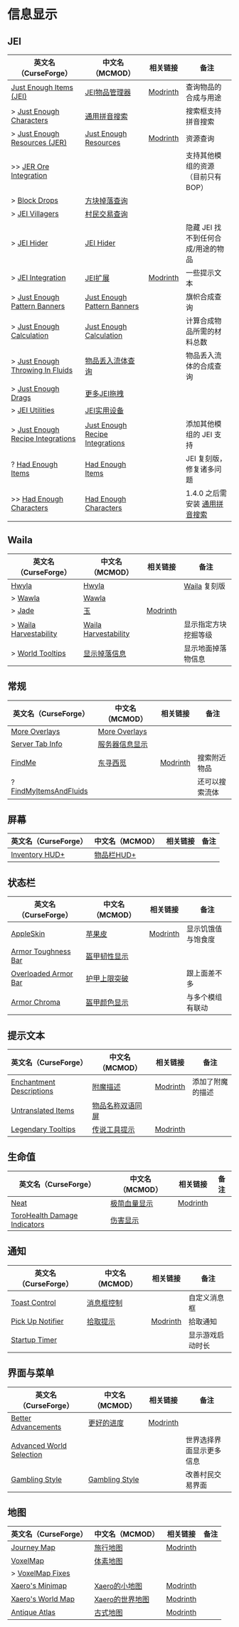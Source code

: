 # 信息显示

## JEI

| 英文名（CurseForge）                                                                                      | 中文名（MCMOD）                                                         | 相关链接                                                       | 备注                                                                 |
| --------------------------------------------------------------------------------------------------------- | ----------------------------------------------------------------------- | -------------------------------------------------------------- | -------------------------------------------------------------------- |
| [Just Enough Items (JEI)](https://www.curseforge.com/minecraft/mc-mods/jei)                               | [JEI物品管理器](https://www.mcmod.cn/class/459.html)                    | [Modrinth](https://modrinth.com/mod/jei)                       | 查询物品的合成与用途                                                 |
| > [Just Enough Characters](https://www.curseforge.com/minecraft/mc-mods/just-enough-characters)           | [通用拼音搜索](https://www.mcmod.cn/class/840.html)                     |                                                                | 搜索框支持拼音搜索                                                   |
| > [Just Enough Resources (JER)](https://www.curseforge.com/minecraft/mc-mods/just-enough-resources-jer)   | [Just Enough Resources](https://www.mcmod.cn/class/855.html)            | [Modrinth](https://modrinth.com/mod/just-enough-resources-jer) | 资源查询                                                             |
| >> [JER Ore Integration](https://www.curseforge.com/minecraft/mc-mods/jer-ore-integration)                |                                                                         |                                                                | 支持其他模组的资源（目前只有 BOP）                                   |
| > [Block Drops](https://www.curseforge.com/minecraft/mc-mods/block-drops-jei-addon)                       | [方块掉落查询](https://www.mcmod.cn/class/997.html)                     |                                                                |                                                                      |
| > [JEI Villagers](https://www.curseforge.com/minecraft/mc-mods/jei-villagers)                             | [村民交易查询](https://www.mcmod.cn/class/2143.html)                    |                                                                |                                                                      |
| > [JEI Hider](https://www.curseforge.com/minecraft/mc-mods/jei-hider)                                     | [JEI Hider](https://www.mcmod.cn/class/1754.html)                       |                                                                | 隐藏 JEI 找不到任何合成/用途的物品                                   |
| > [JEI Integration](https://www.curseforge.com/minecraft/mc-mods/jei-integration)                         | [JEI扩展](https://www.mcmod.cn/class/2077.html)                         | [Modrinth](https://modrinth.com/mod/jei-integration)           | 一些提示文本                                                         |
| > [Just Enough Pattern Banners](https://www.curseforge.com/minecraft/mc-mods/just-enough-pattern-banners) | [Just Enough Pattern Banners](https://www.mcmod.cn/class/1273.html)     |                                                                | 旗帜合成查询                                                         |
| > [Just Enough Calculation](https://www.curseforge.com/minecraft/mc-mods/just-enough-calculation)         | [Just Enough Calculation](https://www.mcmod.cn/class/3643.html)         |                                                                | 计算合成物品所需的材料总数                                           |
| > [Just Enough Throwing In Fluids](https://www.curseforge.com/minecraft/mc-mods/jetif)                    | [物品丢入流体查询](https://www.mcmod.cn/class/2094.html)                |                                                                | 物品丢入流体的合成查询                                               |
| > [Just Enough Drags](https://www.curseforge.com/minecraft/mc-mods/just-enough-drags)                     | [更多JEI拖拽](https://www.mcmod.cn/class/3626.html)                     |                                                                |                                                                      |
| > [JEI Utilities](https://www.curseforge.com/minecraft/mc-mods/jei-utilities)                             | [JEI实用设备](https://www.mcmod.cn/class/6172.html)                     |                                                                |                                                                      |
| > [Just Enough Recipe Integrations](https://www.curseforge.com/minecraft/mc-mods/jeri)                    | [Just Enough Recipe Integrations](https://www.mcmod.cn/class/6797.html) |                                                                | 添加其他模组的 JEI 支持                                              |
| ? [Had Enough Items](https://www.curseforge.com/minecraft/mc-mods/had-enough-items)                       | [Had Enough Items](https://www.mcmod.cn/class/5881.html)                |                                                                | JEI 复刻版，修复诸多问题                                             |
| >> [Had Enough Characters](https://www.curseforge.com/minecraft/mc-mods/had-enough-characters)            | [Had Enough Characters](https://www.mcmod.cn/class/6980.html)           |                                                                | 1.4.0 之后需安装 [通用拼音搜索](https://www.mcmod.cn/class/840.html) |

## Waila

| 英文名（CurseForge）                                                                        | 中文名（MCMOD）                                             | 相关链接                                  | 备注                                                               |
| ------------------------------------------------------------------------------------------- | ----------------------------------------------------------- | ----------------------------------------- | ------------------------------------------------------------------ |
| [Hwyla](https://www.curseforge.com/minecraft/mc-mods/hwyla)                                 | [Hwyla](https://www.mcmod.cn/class/668.html)                |                                           | [Waila](https://www.curseforge.com/minecraft/mc-mods/waila) 复刻版 |
| > [Wawla](https://www.curseforge.com/minecraft/mc-mods/wawla-what-are-we-looking-at)        | [Wawla](https://www.mcmod.cn/class/1201.html)               |                                           |                                                                    |
| > [Jade](https://www.curseforge.com/minecraft/mc-mods/jade)                                 | [玉](https://www.mcmod.cn/class/3482.html)                  | [Modrinth](https://modrinth.com/mod/jade) |                                                                    |
| > [Waila Harvestability](https://www.curseforge.com/minecraft/mc-mods/waila-harvestability) | [Waila Harvestability](https://www.mcmod.cn/class/666.html) |                                           | 显示指定方块挖掘等级                                               |
| > [World Tooltips](https://www.curseforge.com/minecraft/mc-mods/world-tooltips)             | [显示掉落信息](https://www.mcmod.cn/class/2682.html)        |                                           | 显示地面掉落物信息                                                 |

## 常规

| 英文名（CurseForge）                                                                        | 中文名（MCMOD）                                        | 相关链接                                    | 备注           |
| ------------------------------------------------------------------------------------------- | ------------------------------------------------------ | ------------------------------------------- | -------------- |
| [More Overlays](https://www.curseforge.com/minecraft/mc-mods/more-overlays)                 | [More Overlays](https://www.mcmod.cn/class/2597.html)  |                                             |                |
| [Server Tab Info](https://www.curseforge.com/minecraft/mc-mods/server-tab-info)             | [服务器信息显示](https://www.mcmod.cn/class/2717.html) |                                             |                |
| [FindMe](https://www.curseforge.com/minecraft/mc-mods/findme)                               | [东寻西觅](https://www.mcmod.cn/class/2156.html)       | [Modrinth](https://modrinth.com/mod/findme) | 搜索附近物品   |
| ? [FindMyItemsAndFluids](https://www.curseforge.com/minecraft/mc-mods/findmyitemsandfluids) |                                                        |                                             | 还可以搜索流体 |

## 屏幕

| 英文名（CurseForge）                                                               | 中文名（MCMOD）                                    | 相关链接 | 备注 |
| ---------------------------------------------------------------------------------- | -------------------------------------------------- | -------- | ---- |
| [Inventory HUD+](https://www.curseforge.com/minecraft/mc-mods/inventory-hud-forge) | [物品栏HUD+](https://www.mcmod.cn/class/3395.html) |          |      |

## 状态栏

| 英文名（CurseForge）                                                                      | 中文名（MCMOD）                                      | 相关链接                                       | 备注               |
| ----------------------------------------------------------------------------------------- | ---------------------------------------------------- | ---------------------------------------------- | ------------------ |
| [AppleSkin](https://www.curseforge.com/minecraft/mc-mods/appleskin)                       | [苹果皮](https://www.mcmod.cn/class/744.html)        | [Modrinth](https://modrinth.com/mod/appleskin) | 显示饥饿值与饱食度 |
| [Armor Toughness Bar](https://www.curseforge.com/minecraft/mc-mods/armor-toughness-bar)   | [盔甲韧性显示](https://www.mcmod.cn/class/2964.html) |                                                |                    |
| [Overloaded Armor Bar](https://www.curseforge.com/minecraft/mc-mods/overloaded-armor-bar) | [护甲上限突破](https://www.mcmod.cn/class/3131.html) |                                                | 跟上面差不多       |
| [Armor Chroma](https://www.curseforge.com/minecraft/mc-mods/armor-chroma)                 | [盔甲颜色显示](https://www.mcmod.cn/class/3164.html) |                                                | 与多个模组有联动   |

## 提示文本

| 英文名（CurseForge）                                                                              | 中文名（MCMOD）                                          | 相关链接                                                      | 备注             |
| ------------------------------------------------------------------------------------------------- | -------------------------------------------------------- | ------------------------------------------------------------- | ---------------- |
| [Enchantment Descriptions](https://www.curseforge.com/minecraft/mc-mods/enchantment-descriptions) | [附魔描述](https://www.mcmod.cn/class/1945.html)         | [Modrinth](https://modrinth.com/mod/enchantment-descriptions) | 添加了附魔的描述 |
| [Untranslated Items](https://www.curseforge.com/minecraft/mc-mods/untranslated-items)             | [物品名称双语同屏](https://www.mcmod.cn/class/3055.html) |                                                               |                  |
| [Legendary Tooltips](https://www.curseforge.com/minecraft/mc-mods/legendary-tooltips)             | [传说工具提示](https://www.mcmod.cn/class/5396.html)     | [Modrinth](https://modrinth.com/mod/legendary-tooltips)       |                  |

## 生命值

| 英文名（CurseForge）                                                                                      | 中文名（MCMOD）                                     | 相关链接                                  | 备注 |
| --------------------------------------------------------------------------------------------------------- | --------------------------------------------------- | ----------------------------------------- | ---- |
| [Neat](https://www.curseforge.com/minecraft/mc-mods/neat)                                                 | [极简血量显示](https://www.mcmod.cn/class/619.html) | [Modrinth](https://modrinth.com/mod/neat) |      |
| [ToroHealth Damage Indicators](https://www.curseforge.com/minecraft/mc-mods/torohealth-damage-indicators) | [伤害显示](https://www.mcmod.cn/class/1015.html)    |                                           |      |

## 通知

| 英文名（CurseForge）                                                              | 中文名（MCMOD）                                    | 相关链接                                              | 备注             |
| --------------------------------------------------------------------------------- | -------------------------------------------------- | ----------------------------------------------------- | ---------------- |
| [Toast Control](https://www.curseforge.com/minecraft/mc-mods/toast-control)       | [消息框控制](https://www.mcmod.cn/class/1758.html) |                                                       | 自定义消息框     |
| [Pick Up Notifier](https://www.curseforge.com/minecraft/mc-mods/pick-up-notifier) | [拾取提示](https://www.mcmod.cn/class/5216.html)   | [Modrinth](https://modrinth.com/mod/pick-up-notifier) | 拾取通知         |
| [Startup Timer](https://www.curseforge.com/minecraft/mc-mods/startup-timer)       |                                                    |                                                       | 显示游戏启动时长 |

## 界面与菜单

| 英文名（CurseForge）                                                                              | 中文名（MCMOD）                                         | 相关链接                                                 | 备注                     |
| ------------------------------------------------------------------------------------------------- | ------------------------------------------------------- | -------------------------------------------------------- | ------------------------ |
| [Better Advancements](https://www.curseforge.com/minecraft/mc-mods/better-advancements)           | [更好的进度](https://www.mcmod.cn/class/1530.html)      | [Modrinth](https://modrinth.com/mod/better-advancements) |                          |
| [Advanced World Selection](https://www.curseforge.com/minecraft/mc-mods/advanced-world-selection) |                                                         |                                                          | 世界选择界面显示更多信息 |
| [Gambling Style](https://www.curseforge.com/minecraft/mc-mods/gambling-style)                     | [Gambling Style](https://www.mcmod.cn/class/11740.html) |                                                          | 改善村民交易界面         |

## 地图

| 英文名（CurseForge）                                                               | 中文名（MCMOD）                                         | 相关链接                                              | 备注 |
| ---------------------------------------------------------------------------------- | ------------------------------------------------------- | ----------------------------------------------------- | ---- |
| [Journey Map](https://www.curseforge.com/minecraft/mc-mods/journeymap)             | [旅行地图](https://www.mcmod.cn/class/198.html)         | [Modrinth](https://modrinth.com/mod/journeymap)       |      |
| [VoxelMap](https://www.curseforge.com/minecraft/mc-mods/voxelmap)                  | [体素地图](https://www.mcmod.cn/class/981.html)         |                                                       |      |
| > [VoxelMap Fixes](https://www.curseforge.com/minecraft/mc-mods/vmfixes)           |                                                         |                                                       |      |
| [Xaero's Minimap](https://www.curseforge.com/minecraft/mc-mods/xaeros-minimap)     | [Xaero的小地图](https://www.mcmod.cn/class/1701.html)   | [Modrinth](https://modrinth.com/mod/xaeros-minimap)   |      |
| [Xaero's World Map](https://www.curseforge.com/minecraft/mc-mods/xaeros-world-map) | [Xaero的世界地图](https://www.mcmod.cn/class/1483.html) | [Modrinth](https://modrinth.com/mod/xaeros-world-map) |      |
| [Antique Atlas](https://www.curseforge.com/minecraft/mc-mods/antique-atlas)        | [古式地图](https://www.mcmod.cn/class/1308.html)        | [Modrinth](https://modrinth.com/mod/antique-atlas)    |      |
